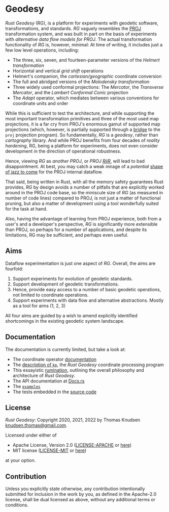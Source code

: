 # Geodesy

*Rust Geodesy* (RG), is a platform for experiments with geodetic software, transformations, and standards. *RG* vaguely resembles the [PROJ](https://proj.org) transformation system, and was built in part on the basis of experiments with *alternative data flow models for PROJ*. The actual transformation functionality of *RG* is, however, minimal: At time of writing, it includes just a few low level operations, including:

- The three, six, seven, and fourteen-parameter versions of the *Helmert transformation*
- Horizontal and vertical *grid shift* operations
- Helmert's companion, the *cartesian/geographic* coordinate conversion
- The full and abridged versions of the *Molodensky transformation*
- Three widely used conformal projections: The *Mercator*, the *Transverse Mercator*, and the *Lambert Conformal Conic* projection
- The *Adapt* operator, which mediates between various conventions for coordinate units and order

While this is sufficient to test the architecture, and while supporting the most important transformation primitives and three of the most used map projections, it is a far cry from PROJ's enormous gamut of supported map projections (which, however, is partially supported through a [bridge](/ruminations/002-rumination.md/#operator-proj) to the `proj` projection program). So fundamentally, *RG* is a *geodesy*, rather than *cartography* library. And while PROJ benefits from four decades of *reality hardening*, RG, being a platform for experiments, does not even consider development in the direction of operational robustness.

Hence, viewing *RG* as *another PROJ*, or *PROJ [RiiR](https://acronyms.thefreedictionary.com/RIIR)*, will lead to bad disappointment. At best, you may catch a weak mirage of a *potential* [shape of jazz to come](https://en.wikipedia.org/wiki/The_Shape_of_Jazz_to_Come) for the PROJ internal dataflow.

That said, being written in Rust, with all the memory safety guarantees Rust provides, *RG* by design avoids a number of pitfalls that are explicitly worked around in the PROJ code base, so the miniscule size of *RG* (as measured in number of code lines) compared to PROJ, is not just a matter of functional pruning, but also a matter of development using a tool wonderfully suited for the task at hand.

Also, having the advantage of learning from PROJ experience, both from a user's and a developer's perspective, *RG* is significantly more extensible than PROJ, so perhaps for a number of applications, and despite its limitations, RG may be sufficient, and perhaps even useful.

## Aims

Dataflow experimentation is just one aspect of *RG*. Overall, the aims are fourfold:

1. Support experiments for evolution of geodetic standards.
2. Support development of geodetic transformations.
3. Hence, provide easy access to a number of basic geodetic operations, not limited to coordinate operations.
4. Support experiments with data flow and alternative abstractions. Mostly as a tool for aims (1, 2, 3)

All four aims are guided by a wish to amend explicitly identified shortcomings in the existing geodetic system landscape.

## Documentation

The documentation is currently limited, but take a look at:

- The coordinate operator [documentation](/ruminations/002-rumination.md)
- The [description of `kp`](/ruminations/003-rumination.md), the *Rust Geodesy* coordinate processing program
- This essayistic [rumination](/ruminations/000-rumination.md), outlining the overall philosophy and architecture of *Rust Geodesy*.
- The API documentation at [Docs.rs](https://docs.rs/geodesy)
- The [`examples`](/examples/)
- The tests embedded in the [source code](/src/)

## License

*Rust Geodesy*: Copyright 2020, 2021, 2022 by Thomas Knudsen <knudsen.thomas@gmail.com>.

Licensed under either of

- Apache License, Version 2.0
  ([LICENSE-APACHE](LICENSE-APACHE) or [here](http://www.apache.org/licenses/LICENSE-2.0))
- MIT license
  ([LICENSE-MIT](LICENSE-MIT) or [here](http://opensource.org/licenses/MIT))

at your option.

## Contribution

Unless you explicitly state otherwise, any contribution intentionally submitted for inclusion in the work by you, as defined in the Apache-2.0 license, shall be dual licensed as above, without any additional terms or conditions.

